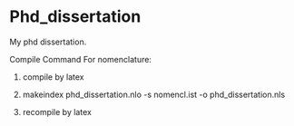 # Phd_dissertation
My phd dissertation.


Compile Command For nomenclature:

1. compile by latex

2. makeindex phd_dissertation.nlo -s nomencl.ist -o phd_dissertation.nls

3. recompile by latex




